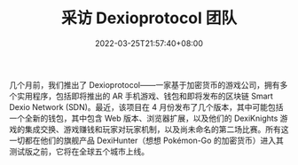 ﻿---
title: "采访 Dexioprotocol 团队"
date: 2022-03-25T21:57:40+08:00
lastmod: 2022-03-25T16:45:40+08:00
draft: false
authors: ["Jarvis"]
description: "几个月前，我们推出了 Dexioprotocol——一家基于加密货币的游戏公司，拥有多个实用程序，包括即将推出的 AR 手机游戏、钱包和即将发布的区块链 Smart Dexio Network (SDN)。最近，该项目在 4 月份发布了几个版本，其中可能包括一个全新的钱包，其中包含 Web 版本、浏览器扩展，以及他们的 DexiKnights 游戏的集成交换、游戏赚钱和玩家对玩家机制，以及尚未命名的第二场比赛。所有这一切都在他们的旗舰产品 DexiHunter（想想 Pokémon-Go 的加密货币）进入其测试版之前，它将在全球五个城市上线。"
featuredImage: "interview-with-the-dexioprotocol-team.jpg"
tags: ["Racing Games","赛车游戏","Play to Earn"]
categories: ["news"]
news: ["赛车游戏"]
weight: 
lightgallery: true
pinned: false
recommend: false
recommend1: false
---

几个月前，我们推出了 Dexioprotocol——一家基于加密货币的游戏公司，拥有多个实用程序，包括即将推出的 AR 手机游戏、钱包和即将发布的区块链 Smart Dexio Network (SDN)。最近，该项目在 4 月份发布了几个版本，其中可能包括一个全新的钱包，其中包含 Web 版本、浏览器扩展，以及他们的 DexiKnights 游戏的集成交换、游戏赚钱和玩家对玩家机制，以及尚未命名的第二场比赛。所有这一切都在他们的旗舰产品 DexiHunter（想想 Pokémon-Go 的加密货币）进入其测试版之前，它将在全球五个城市上线。

<!--more-->

